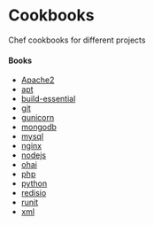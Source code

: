 Cookbooks
==============

Chef cookbooks for different projects

#### Books
* [Apache2](https://github.com/opscode-cookbooks/apache2)
* [apt](https://github.com/opscode-cookbooks/apt)
* [build-essential](https://github.com/opscode-cookbooks/build-essential)
* [git](https://github.com/opscode-cookbooks/git)
* [gunicorn](https://github.com/opscode-cookbooks/gunicorn)
* [mongodb](https://github.com/edelight/chef-mongodb)
* [mysql](https://github.com/opscode-cookbooks/mysql)
* [nginx](https://github.com/opscode-cookbooks/nginx)
* [nodejs](https://github.com/mdxp/nodejs-cookbook)
* [ohai](https://github.com/opscode-cookbooks/ohai)
* [php](https://github.com/opscode-cookbooks/php)
* [python](https://github.com/opscode-cookbooks/python)
* [redisio](https://github.com/brianbianco/redisio)
* [runit](https://github.com/opscode-cookbooks/runit)
* [xml](https://github.com/opscode-cookbooks/xml)